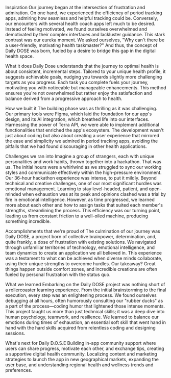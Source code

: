 Inspiration
Our journey began at the intersection of frustration and admiration. On one hand, we experienced the efficiency of period tracking apps, admiring how seamless and helpful tracking could be. Conversely, our encounters with several health coach apps left much to be desired. Instead of feeling motivated, we found ourselves overwhelmed and demotivated by their complex interfaces and lackluster guidance. This stark contrast was our eureka moment. We asked ourselves, "Why can't there be a user-friendly, motivating health taskmaster?" And thus, the concept of Daily DOSE was born, fueled by a desire to bridge this gap in the digital health space.

What it does
Daily Dose understands that the journey to optimal health is about consistent, incremental steps. Tailored to your unique health profile, it suggests achievable goals, nudging you towards slightly more challenging targets as you progress. Each task you complete fuels your journey, motivating you with noticeable but manageable enhancements. This method ensures you're not overwhelmed but rather enjoy the satisfaction and balance derived from a progressive approach to health.

How we built it
The building phase was as thrilling as it was challenging. Our primary tools were Figma, which laid the foundation for our app's design, and its AI integration, which breathed life into our interfaces. Harnessing the power of Terra API, we were able to implement additional functionalities that enriched the app's ecosystem. The development wasn't just about coding but also about creating a user experience that mirrored the ease and simplicity we admired in period tracking apps, avoiding the pitfalls that we had found discouraging in other health applications.

Challenges we ran into
Imagine a group of strangers, each with unique personalities and work habits, thrown together into a hackathon. That was us. The initial hours were a whirlwind as we struggled to sync our working styles and communicate effectively within the high-pressure environment. Our 36-hour hackathon experience was intense, to put it mildly. Beyond technical and creative challenges, one of our most significant hurdles was emotional management. Learning to stay level-headed, patient, and open-minded when exhaustion was at its peak and opinions clashed was a trial by fire in emotional intelligence. However, as time progressed, we learned more about each other and how to assign tasks that suited each member's strengths, streamlining the process. This efficiency was our turning point, leading us from constant friction to a well-oiled machine, producing something incredible.

Accomplishments that we're proud of
The culmination of our journey was Daily DOSE, a project born of collective brainpower, determination, and, quite frankly, a dose of frustration with existing solutions. We navigated through unfamiliar territories of technology, emotional intelligence, and team dynamics to create an application we all believed in. This experience was a testament to what can be achieved when diverse minds collaborate, using their unique strengths to overcome hurdles. Our takeaway? Great things happen outside comfort zones, and incredible creations are often fueled by personal frustration with the status quo.

What we learned
Embarking on the Daily DOSE project was nothing short of a rollercoaster learning experience. From the initial brainstorming to the final execution, every step was an enlightening process. We found ourselves debugging at all hours, often humorously consulting our "rubber ducks" as a part of the process—coding humor that lightened those intense moments. This project taught us more than just technical skills; it was a deep dive into human psychology, teamwork, and resilience. We learned to balance our emotions during times of exhaustion, an essential soft skill that went hand in hand with the hard skills acquired from relentless coding and designing sessions.

What's next for Daily D.O.S.E
Building in-app community support where users can share progress, motivate each other, and exchange tips, creating a supportive digital health community. Localizing content and marketing strategies to launch the app in new geographical markets, expanding the user base, and understanding regional health and wellness trends and preferences.
